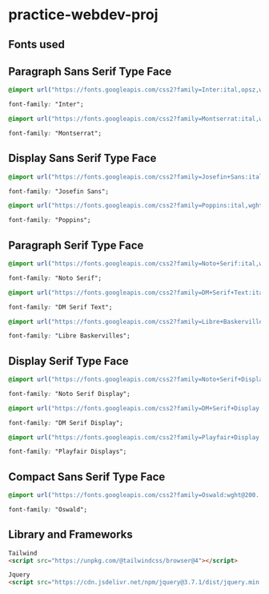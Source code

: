 # practice-webdev-proj

## Fonts used

## Paragraph Sans Serif Type Face

```css
@import url("https://fonts.googleapis.com/css2?family=Inter:ital,opsz,wght@0,14..32,100..900;1,14..32,100..900&display=swap");

font-family: "Inter";
```

```css
@import url("https://fonts.googleapis.com/css2?family=Montserrat:ital,wght@0,100..900;1,100..900&display=swap");

font-family: "Montserrat";
```

## Display Sans Serif Type Face

```css
@import url("https://fonts.googleapis.com/css2?family=Josefin+Sans:ital,wght@0,100..700;1,100..700&display=swap");

font-family: "Josefin Sans";
```

```css
@import url("https://fonts.googleapis.com/css2?family=Poppins:ital,wght@0,100;0,200;0,300;0,400;0,500;0,600;0,700;0,800;0,900;1,100;1,200;1,300;1,400;1,500;1,600;1,700;1,800;1,900&display=swap");

font-family: "Poppins";
```

## Paragraph Serif Type Face

```css
@import url("https://fonts.googleapis.com/css2?family=Noto+Serif:ital,wght@0,100..900;1,100..900&display=swap");

font-family: "Noto Serif";
```

```css
@import url("https://fonts.googleapis.com/css2?family=DM+Serif+Text:ital@0;1&display=swap");

font-family: "DM Serif Text";
```

```css
@import url("https://fonts.googleapis.com/css2?family=Libre+Baskerville:ital,wght@0,400;0,700;1,400&display=swap");

font-family: "Libre Baskervilles";
```

## Display Serif Type Face

```css
@import url("https://fonts.googleapis.com/css2?family=Noto+Serif+Display:ital,wght@0,100..900;1,100..900&display=swap");

font-family: "Noto Serif Display";
```

```css
@import url("https://fonts.googleapis.com/css2?family=DM+Serif+Display:ital@0;1&display=swap");

font-family: "DM Serif Display";
```

```css
@import url("https://fonts.googleapis.com/css2?family=Playfair+Display:ital,wght@0,400..900;1,400..900&display=swap");

font-family: "Playfair Displays";
```

## Compact Sans Serif Type Face

```css
@import url("https://fonts.googleapis.com/css2?family=Oswald:wght@200..700&display=swap");

font-family: "Oswald";
```

## Library and Frameworks

```html
Tailwind
<script src="https://unpkg.com/@tailwindcss/browser@4"></script>
```

```html
Jquery
<script src="https://cdn.jsdelivr.net/npm/jquery@3.7.1/dist/jquery.min.js"></script>
```
